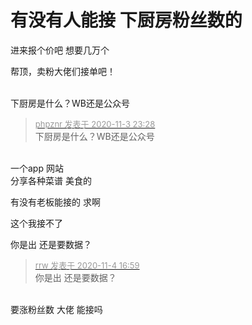 # 有没有人能接 下厨房粉丝数的


进来报个价吧 想要几万个<img src="static/image/smiley/default/lol.gif" smilieid="12" border="0" alt="" />

帮顶，卖粉大佬们接单吧！<br />
<br />
<img src="static/image/smiley/default/lol.gif" smilieid="12" border="0" alt="" /><img src="static/image/smiley/default/lol.gif" smilieid="12" border="0" alt="" /><img src="static/image/smiley/default/lol.gif" smilieid="12" border="0" alt="" />

下厨房是什么？WB还是公众号

<div class="quote"><blockquote><font size="2"><a href="https://www.hostloc.com/forum.php?mod=redirect&amp;goto=findpost&amp;pid=9398989&amp;ptid=762088" target="_blank"><font color="#999999">phpznr 发表于 2020-11-3 23:28</font></a></font><br />
下厨房是什么？WB还是公众号</blockquote></div><br />
一个app 网站<br />
分享各种菜谱 美食的<img src="static/image/smiley/default/lol.gif" smilieid="12" border="0" alt="" />

有没有老板能接的 求啊

这个我接不了

你是出 还是要数据？

<div class="quote"><blockquote><font size="2"><a href="https://www.hostloc.com/forum.php?mod=redirect&amp;goto=findpost&amp;pid=9402499&amp;ptid=762088" target="_blank"><font color="#999999">rrw 发表于 2020-11-4 16:59</font></a></font><br />
你是出 还是要数据？</blockquote></div><br />
要涨粉丝数 大佬 能接吗
